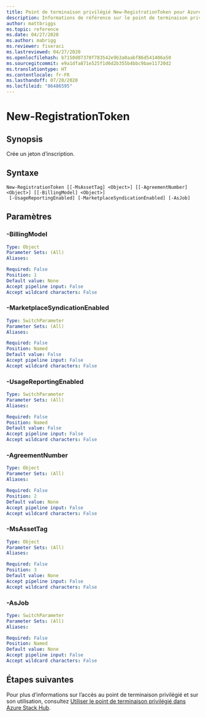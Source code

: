 ```yaml
---
title: Point de terminaison privilégié New-RegistrationToken pour Azure Stack Hub
description: Informations de référence sur le point de terminaison privilégié Azure Stack PowerShell - New-RegistrationToken
author: mattbriggs
ms.topic: reference
ms.date: 04/27/2020
ms.author: mabrigg
ms.reviewer: fiseraci
ms.lastreviewed: 04/27/2020
ms.openlocfilehash: b7150d07370f783542e9b3a0aabf86d541406a50
ms.sourcegitcommit: e9a1dfa871e525f1d6d2b355b4bbc9bae11720d2
ms.translationtype: HT
ms.contentlocale: fr-FR
ms.lasthandoff: 07/20/2020
ms.locfileid: "86486595"
---
```

# <a name="new-registrationtoken"></a>New-RegistrationToken

## <a name="synopsis"></a>Synopsis
Crée un jeton d’inscription.

## <a name="syntax"></a>Syntaxe

```
New-RegistrationToken [[-MsAssetTag] <Object>] [[-AgreementNumber] <Object>] [[-BillingModel] <Object>]
 [-UsageReportingEnabled] [-MarketplaceSyndicationEnabled] [-AsJob]
```

## <a name="parameters"></a>Paramètres

### <a name="-billingmodel"></a>-BillingModel
 

```yaml
Type: Object
Parameter Sets: (All)
Aliases:

Required: False
Position: 1
Default value: None
Accept pipeline input: False
Accept wildcard characters: False
```

### <a name="-marketplacesyndicationenabled"></a>-MarketplaceSyndicationEnabled
 

```yaml
Type: SwitchParameter
Parameter Sets: (All)
Aliases:

Required: False
Position: Named
Default value: False
Accept pipeline input: False
Accept wildcard characters: False
```

### <a name="-usagereportingenabled"></a>-UsageReportingEnabled
 

```yaml
Type: SwitchParameter
Parameter Sets: (All)
Aliases:

Required: False
Position: Named
Default value: False
Accept pipeline input: False
Accept wildcard characters: False
```

### <a name="-agreementnumber"></a>-AgreementNumber
 

```yaml
Type: Object
Parameter Sets: (All)
Aliases:

Required: False
Position: 2
Default value: None
Accept pipeline input: False
Accept wildcard characters: False
```

### <a name="-msassettag"></a>-MsAssetTag
 

```yaml
Type: Object
Parameter Sets: (All)
Aliases:

Required: False
Position: 3
Default value: None
Accept pipeline input: False
Accept wildcard characters: False
```

### <a name="-asjob"></a>-AsJob


```yaml
Type: SwitchParameter
Parameter Sets: (All)
Aliases:

Required: False
Position: Named
Default value: None
Accept pipeline input: False
Accept wildcard characters: False
```

## <a name="next-steps"></a>Étapes suivantes

Pour plus d’informations sur l’accès au point de terminaison privilégié et sur son utilisation, consultez [Utiliser le point de terminaison privilégié dans Azure Stack Hub](../../operator/azure-stack-privileged-endpoint.md).
